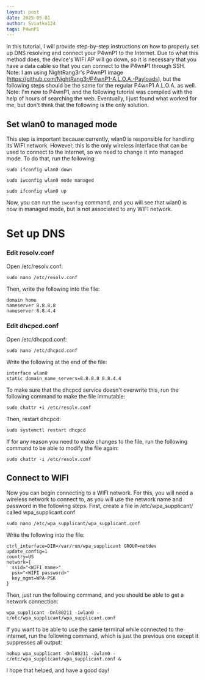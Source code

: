```yaml
---
layout: post
date: 2025-05-01
author: Sviatko124
tags: P4wnP1
---
```

In this tutorial, I will provide step-by-step instructions on how to properly set up DNS resolving and connect your P4wnP1 to the Internet. 
Due to what this method does, the device's WIFI AP will go down, so it is necessary that you have a data cable so that you can connect to the P4wnP1 through SSH. 
Note: I am using NightRang3r's P4wnP1 image (https://github.com/NightRang3r/P4wnP1-A.L.O.A.-Payloads), but the following steps should be the same for the regular P4wnP1 A.L.O.A. as well. 
Note: I'm new to P4wnP1, and the following tutorial was compiled with the help of hours of searching the web. Eventually, I just found what worked for me, but don't think that the following is the only solution. 

## Set wlan0 to managed mode
This step is important because currently, wlan0 is responsible for handling its WIFI network. However, this is the only wireless interface that can be used to connect to the internet, so we need to change it into managed mode. 
To do that, run the following:

`sudo ifconfig wlan0 down`

`sudo iwconfig wlan0 mode managed`

`sudo ifconfig wlan0 up`


Now, you can run the `iwconfig` command, and you will see that wlan0 is now in managed mode, but is not associated to any WIFI network. 


# Set up DNS
### Edit resolv.conf
Open /etc/resolv.conf:

`sudo nano /etc/resolv.conf`

Then, write the following into the file:

```
domain home
nameserver 8.8.8.8
nameserver 8.8.4.4
```


### Edit dhcpcd.conf
Open /etc/dhcpcd.conf:

`sudo nano /etc/dhcpcd.conf`

Write the following at the end of the file:

```
interface wlan0
static domain_name_servers=8.8.8.8 8.8.4.4
```

To make sure that the dhcpcd service doesn't overwrite this, run the following command to make the file immutable:

`sudo chattr +i /etc/resolv.conf`


Then, restart dhcpcd:

`sudo systemctl restart dhcpcd`


If for any reason you need to make changes to the file, run the following command to be able to modify the file again:

`sudo chattr -i /etc/resolv.conf`



## Connect to WIFI

Now you can begin connecting to a WIFI network. For this, you will need a wireless network to connect to, as you will use the network name and password in the following steps. 
First, create a file in /etc/wpa_supplicant/ called wpa_supplicant.conf

`sudo nano /etc/wpa_supplicant/wpa_supplicant.conf`

Write the following into the file:


```
ctrl_interface=DIR=/var/run/wpa_supplicant GROUP=netdev
update_config=1
country=US
network={
  ssid="<WIFI name>"
  psk="<WIFI password>"
  key_mgmt=WPA-PSK
}
```
Then, just run the following command, and you should be able to get a network connection:

`wpa_supplicant -Dnl80211 -iwlan0 -c/etc/wpa_supplicant/wpa_supplicant.conf`

If you want to be able to use the same terminal while connected to the internet, run the following command, which is just the previous one except it suppresses all output:

`nohup wpa_supplicant -Dnl80211 -iwlan0 -c/etc/wpa_supplicant/wpa_supplicant.conf &`


I hope that helped, and have a good day!
